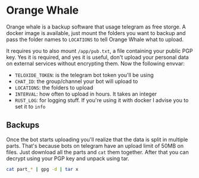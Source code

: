 # Orange Whale
Orange whale is a backup software that usage telegram as free storge. A docker image is available, just mount
the folders you want to backup and pass the folder names to `LOCATIONS` to tell Orange Whale what to upload.

It requires you to also mount `/app/pub.txt`, a file containing your public PGP key. Yes it is required, and yes
it is useful, don't upload your personal data on external services without encrypting them.
Now the following envvar:
- `TELOXIDE_TOKEN`: is the telegram bot token you'll be using
- `CHAT_ID`: the group/channel your bot will upload to
- `LOCATIONS`: the folders to upload
- `INTERVAL`: how often to upload in hours. It takes an integer
- `RUST_LOG`: for logging stuff. If you're using it with docker I advise you to set it to `info`

## Backups
Once the bot starts uploading you'll realize that the data is split in multiple parts. That's because bots on
telegram have an upload limit of 50MB on files. Just download all the parts and `cat` them together. After that
you can decrypt using your PGP key and unpack using tar.
```sh
cat part_* | gpg -d | tar x
```
